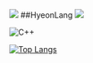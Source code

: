 <img src="https://capsule-render.vercel.app/api?type=waving&color=BDBDC8&height=150&section=header" />
##HyeonLang
<img src="https://capsule-render.vercel.app/api?type=waving&color=BDBDC8&height=150&section=footer" />

![C++](https://img.shields.io/badge/C%2B%2B-00599C?style=for-the-badge&logo=c%2B%2B&logoColor=white)


[![Top Langs](https://github-readme-stats.vercel.app/api/top-langs/?username=HyeonLang)](https://github.com/anuraghazra/github-readme-stats)
